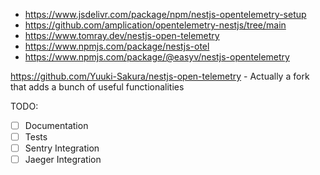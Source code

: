 - https://www.jsdelivr.com/package/npm/nestjs-opentelemetry-setup
- https://github.com/amplication/opentelemetry-nestjs/tree/main
- https://www.tomray.dev/nestjs-open-telemetry
- https://www.npmjs.com/package/nestjs-otel
- https://www.npmjs.com/package/@easyv/nestjs-opentelemetry

https://github.com/Yuuki-Sakura/nestjs-open-telemetry - Actually a fork that adds a bunch of useful functionalities

TODO:

- [ ] Documentation
- [ ] Tests
- [ ] Sentry Integration
- [ ] Jaeger Integration
